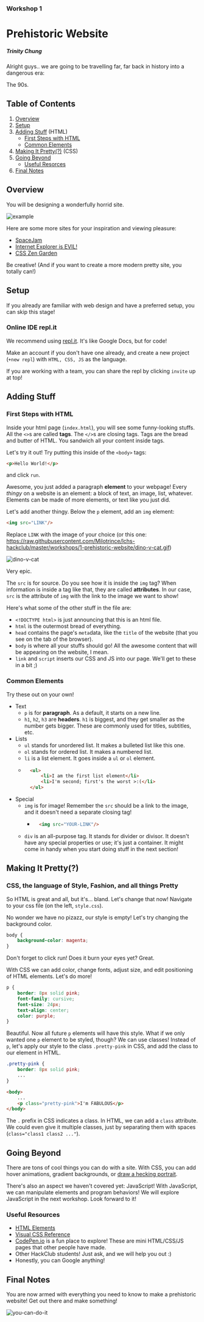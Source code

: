 ### Workshop 1
# Prehistoric Website
##### Trinity Chung

Alright guys.. we are going to be travelling far, far back in history into a dangerous era:

The 90s.


## Table of Contents
1. [Overview](#overview)
2. [Setup](#setup)
3. [Adding Stuff](#adding-stuff) (HTML)
    * [First Steps with HTML](#first-steps-with-html)
    * [Common Elements](#common-elements)
4. [Making It Pretty(?)](#making-it-pretty) (CSS)
5. [Going Beyond](#going-beyond)
    * [Useful Resorces](#useful-resources)
6. [Final Notes](#final-notes)


## Overview
You will be designing a wonderfully horrid site.

![example](./screenshot.png)

Here are some more sites for your inspiration and viewing pleasure:

* [SpaceJam](https://www.spacejam.com/archive/spacejam/movie/jam.html)
* [Internet Explorer is EVIL!](http://toastytech.com/evil/)
* [CSS Zen Garden](
http://csszengarden.com/?cssfile=https://www.brucelawson.co.uk/zen/sample.css)

Be creative! (And if you want to create a more modern pretty site, you totally can!)


## Setup
If you already are familiar with web design and have a preferred setup, you can skip this stage!

### Online IDE repl.it

We recommend using [repl.it](https://repl.it/). It's like Google Docs, but for code!

Make an account if you don't have one already, and create a new project (`+new repl`) with `HTML, CSS, JS` as the language.

If you are working with a team, you can share the repl by clicking `invite` up at top!


## Adding Stuff
### First Steps with HTML

Inside your html page (`index.html`), you will see some funny-looking stuffs. All the `<>`s are called **tags**. The `</>`s are closing tags. Tags are the bread and butter of HTML. You sandwich all your content inside tags.

Let's try it out! Try putting this inside of the `<body>` tags:
```html
<p>Hello World!</p>
```
and click `run`.

Awesome, you just added a paragraph **element** to your webpage! Every *thingy* on a website is an element: a block of text, an image, list, whatever. Elements can be made of more elements, or text like you just did.

Let's add another thingy. Below the `p` element, add an `img` element:
```html
<img src="LINK"/>
```
Replace `LINK` with the image of your choice (or this one: https://raw.githubusercontent.com/Milotrince/lchs-hackclub/master/workshops/1-prehistoric-website/dino-v-cat.gif)

![dino-v-cat](./dino-v-cat.gif)

Very epic.

The `src` is for source. Do you see how it is inside the `img` tag? When information is inside a tag like that, they are called **attributes**. In our case, `src` is the attribute of `img` with the link to the image we want to show!

Here's what some of the other stuff in the file are:
* `<!DOCTYPE html>` is just announcing that this is an html file.
* `html` is the outermost bread of everything.
* `head` contains the page's `meta`data, like the `title` of the website (that you see on the tab of the browser).
* `body` is where all your stuffs should go! All the awesome content that will be appearing on the website, I mean.
* `link` and `script` inserts our CSS and JS into our page. We'll get to these in a bit ;)

### Common Elements
Try these out on your own!

* Text
    * `p` is for **paragraph**. As a default, it starts on a new line.
    * `h1`, `h2`, `h3` are **headers**. `h1` is biggest, and they get smaller as the number gets bigger. These are commonly used for titles, subtitles, etc.
* Lists
    * `ul` stands for unordered list. It makes a bulleted list like this one.
    * `ol` stands for ordered list. It makes a numbered list.
    * `li` is a list element. It goes inside a `ul` or `ol` element.
    * ```html
        <ul>
            <li>I am the first list element</li>
            <li>I'm second; first's the worst >:(</li>
        </ul>
        ```
* Special
    * `img` is for image! Remember the `src` should be a link to the image, and it doesn't need a separate closing tag!
        * ```html
            <img src="YOUR-LINK"/>
          ```
    * `div` is an all-purpose tag. It stands for divider or divisor. It doesn't have any special properties or use; it's just a container. It might come in handy when you start doing stuff in the next section!


## Making It Pretty(?)
### CSS, the language of Style, Fashion, and all things Pretty

So HTML is great and all, but it's... bland. Let's change that now! Navigate to your css file (on the left, `style.css`).

No wonder we have no pizazz, our style is empty! Let's try changing the background color.
```css
body {
    background-color: magenta;
}
```

Don't forget to click run! Does it burn your eyes yet? Great.

With CSS we can add color, change fonts, adjust size, and edit positioning of HTML elements. Let's do more!
```css
p {
    border: 8px solid pink;
    font-family: cursive;
    font-size: 24px;
    text-align: center;
    color: purple;
}
```
Beautiful. Now all future `p` elements will have this style. What if we only wanted one `p` element to be styled, though? We can use classes! Instead of `p`, let's apply our style to the class `.pretty-pink` in CSS, and add the class to our element in HTML.
```css
.pretty-pink {
    border: 8px solid pink;
    ...
}
```
```html
<body>
    ...
    <p class="pretty-pink">I'm FABULOUS</p>
</body>
```
The `.` prefix in CSS indicates a class. In HTML, we can add a `class` attribute. We could even give it multiple classes, just by separating them with spaces (`class="class1 class2 ..."`).


## Going Beyond
There are tons of cool things you can do with a site. With CSS, you can add hover animations, gradient backgrounds, or [draw a hecking portrait](https://github.com/cyanharlow/purecss-francine).

There's also an aspect we haven't covered yet: JavaScript! With JavaScript, we can manipulate elements and program behaviors! We will explore JavaScript in the next workshop. Look forward to it!

### Useful Resources
* [HTML Elements](https://developer.mozilla.org/en-US/docs/Web/HTML/Element)
* [Visual CSS Reference](https://cssreference.io/)
* [CodePen.io](https://codepen.io/picks/pens/) is a fun place to explore! These are mini HTML/CSS/JS pages that other people have made.
* Other HackClub students! Just ask, and we will help you out :)
* Honestly, you can Google anything!


## Final Notes
You are now armed with everything you need to know to make a prehistoric website! Get out there and make something!

![you-can-do-it](https://raw.githubusercontent.com/hackclub/dinosaurs/master/motivational_dinosaur.png)